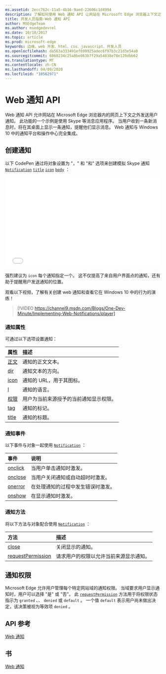 ```yaml
---
ms.assetid: 2ecc762c-11a5-4b16-9aed-22606c1d4994
description: 了解如何使用 Web 通知 API 让网站在 Microsoft Edge 浏览器上下文之外发送用户通知。
title: 开发人员指南-Web 通知 API
author: MSEdgeTeam
ms.author: msedgedevrel
ms.date: 10/18/2017
ms.topic: article
ms.prod: microsoft-edge
keywords: 边缘、web 开发、html、css、javascript、开发人员
ms.openlocfilehash: da563a333491ef699925adec6f97b3c21d3e54a0
ms.sourcegitcommit: 6860234c25a8be863b7f29a54838e78e120dbb62
ms.translationtype: MT
ms.contentlocale: zh-CN
ms.lasthandoff: 04/09/2020
ms.locfileid: "10562971"
---
```

# Web 通知 API

Web 通知 API 允许网站在 Microsoft Edge 浏览器内的网页上下文之外发送用户通知。 此功能的一个示例是使用 Skype 等消息应用程序。 当用户收到一条新消息时，将在其桌面上显示一条通知，提醒他们显示消息。 Web 通知与 Windows 10 中的通知平台和操作中心完全集成。 

## 创建通知

以下 CodePen 通过将对象设置为 "，" 和 "和" 选项来创建模拟 Skype 通知 [`Notification`](https://msdn.microsoft.com/library/mt710818) [`title`](https://msdn.microsoft.com/library/mt710826) [`icon`](https://msdn.microsoft.com/library/mt710814) [`body`](https://msdn.microsoft.com/library/mt710811) ：


<iframe height='295' scrolling='no' title='Web 通知' src='//codepen.io/MicrosoftEdgeDocumentation/embed/RGbxWW/?height=295&theme-id=23761&default-tab=result&embed-version=2&editable=true' frameborder='no' allowtransparency='true' allowfullscreen='true' style='width: 100%;'><a href='https://codepen.io/MicrosoftEdgeDocumentation/pen/RGbxWW/'> </a> 在 CodePen 上的 Microsoft Edge 文档（ <a href='https://codepen.io/MicrosoftEdgeDocumentation'> @MicrosoftEdgeDocumentation </a> ）中查看 <a href='https://codepen.io'> 笔 Web 通知 </a> 。
</iframe>

强烈建议为 `icon` 每个通知指定一个。 这不仅提高了来自用户界面点的通知，还有助于提醒用户发送通知的位置。

观看以下视频，了解有关创建 web 通知和查看它在 Windows 10 中的行为的演练！


> [!VIDEO https://channel9.msdn.com/Blogs/One-Dev-Minute/Implementing-Web-Notifications/player]

### 通知属性

可通过以下选项设置通知：

属性 | 描述
:-------- | :----------
[正文](https://msdn.microsoft.com/library/mt710811) | 通知的正文文本。
[dir](https://msdn.microsoft.com/library/mt710813) | 通知文本的方向。
[icon](https://msdn.microsoft.com/library/mt710814) | 通知的 URL，用于其图标。
[l](https://msdn.microsoft.com/library/mt710815) | 通知的语言。
[权限](https://msdn.microsoft.com/library/mt670637) | 用户为当前来源授予的当前通知显示权限。
[tag](https://msdn.microsoft.com/library/mt710825) | 通知的标记。
[title](https://msdn.microsoft.com/library/mt710826) | 通知的标题。

### 通知事件

以下事件与对象一起使用 [`Notification`](https://msdn.microsoft.com/library/mt710818) ：

事件 | 说明
:-------- | :----------
[onclick](https://msdn.microsoft.com/library/mt712180) | 当用户单击通知时激发。
[onclose](https://msdn.microsoft.com/library/mt712178) | 当用户关闭通知或自动超时时激发。
[onerror](https://msdn.microsoft.com/library/mt712181) | 在处理通知的过程中发生错误时激发。
[onshow](https://msdn.microsoft.com/library/mt712182) | 在显示通知时激发。

### 通知方法

将以下方法与对象配合使用 [`Notification`](https://msdn.microsoft.com/library/mt710818) ：

方法 | 描述
:-------- | :----------
[close](https://msdn.microsoft.com/library/mt670636) | 关闭显示的通知。
[requestPermission](https://msdn.microsoft.com/library/mt710824) | 请求用户的权限以允许当前来源显示通知。

## 通知权限

Microsoft Edge 允许用户管理每个特定网站域的通知权限。 当域要求用户显示通知时，用户可以选择 "是" 或 "否"。 此 [`requestPermission`](https://msdn.microsoft.com/library/mt710824) 方法用于将权限状态指示为 `granted` 、、 `denied` 或 `default` 。 一个值 `default` 表示用户尚未做出决定，该决策被视为等效项 `denied` 。




## API 参考

[Web 通知](https://msdn.microsoft.com/library/mt710827)

## 书

[Web 通知](https://notifications.spec.whatwg.org)
